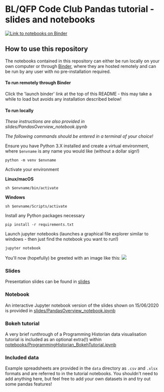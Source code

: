 # BL/QFP Code Club Pandas tutorial - slides and notebooks
[![Link to notebooks on Binder](https://mybinder.org/badge_logo.svg)](https://mybinder.org/v2/gh/harryjmoss/BLPandasTutorial/master)

## How to use this repository
The notebooks contained in this repository can either be run locally on your own computer or through [Binder](https://mybinder.org/), where they are hosted remotely and can be run by any user with no pre-installation required. 

#### To run remotely through Binder 
Click the 'launch binder' link at the top of this README - this may take a while to load but avoids any installation described below!

#### To run locally
*These instructions are also provided in slides/PandasOverview_notebook.ipynb*

*The following commands should be entered in a terminal of your choice!*  

Ensure you have Python 3.X installed and create a virtual environment, where `$envname` is any name you would like (without a dollar sign!)
```
python -m venv $envname
```
Activate your environment

**Linux/macOS**
```
sh $envname/bin/activate
```

**Windows**
```
sh $envname/Scripts/activate
```
Install any Python packages necessary
```
pip install -r requirements.txt
```
Launch jupyter notebooks (launches a graphical file explorer similar to windows - then just find the notebook you want to run!)
```
jupyter notebook
```
You'll now (hopefully) be greeted with an image like this:
<img src="../images/NotebookPage.png">

### Slides
Presentation slides can be found in [slides](slides/)

### Notebook
An interactive Jupyter notebook version of the slides shown on 15/06/2020 is provided in [slides/PandasOverview_notebook.ipynb](slides/PandasOverview_notebook.ipynb)

### Bokeh tutorial
A very brief runthrough of a Programming Historian data visualisation tutorial is included as an optional extra(!) within [notebooks/ProgrammingHistorian_BokehTutorial.ipynb](notebooks/ProgrammingHistorian_BokehTutorial.ipynb)

### Included  data
Example spreadsheets are provided in the `data` directory as `.csv` and `.xlsx` formats and are referred to in the tutorial notebooks. You shouldn't need to add anything here, but feel free to add your own datasets in and try out some pandas features!


